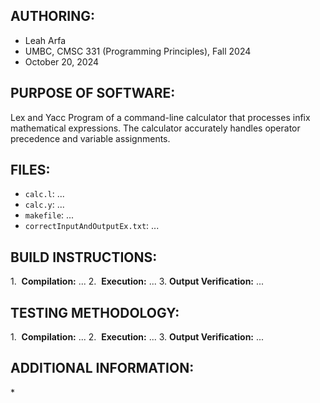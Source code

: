 ## AUTHORING: 
* Leah Arfa
* UMBC, CMSC 331 (Programming Principles), Fall 2024
* October 20, 2024

## PURPOSE OF SOFTWARE: 
Lex and Yacc Program of a command-line calculator that processes infix mathematical expressions. The calculator accurately handles operator precedence and variable assignments.

## FILES: 
* ```calc.l```: ...
* ```calc.y```: ...
* ```makefile```: ...
* ```correctInputAndOutputEx.txt```: ...

## BUILD INSTRUCTIONS: 
1.  **Compilation:** ...
2.  **Execution:** ...
3. **Output Verification:** ...

## TESTING METHODOLOGY: 
1.  **Compilation:** ...
2.  **Execution:** ...
3. **Output Verification:** ...

## ADDITIONAL INFORMATION:
* 
